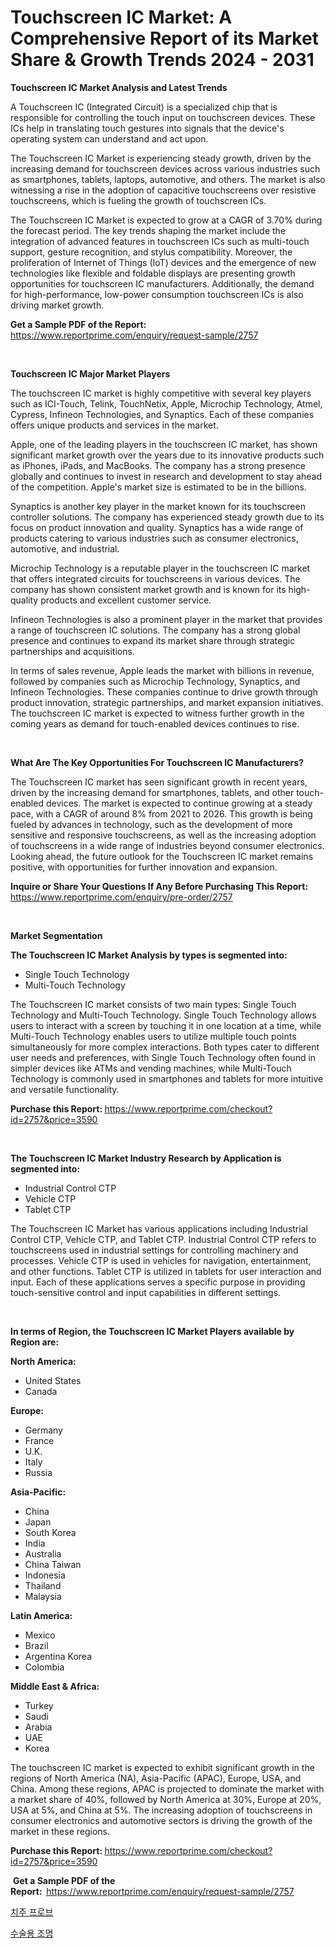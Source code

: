 <p><h1>Touchscreen IC Market: A Comprehensive Report of its Market Share & Growth Trends 2024 - 2031</h1></p><p><strong>Touchscreen IC Market Analysis and Latest Trends</strong></p>
<p><p>A Touchscreen IC (Integrated Circuit) is a specialized chip that is responsible for controlling the touch input on touchscreen devices. These ICs help in translating touch gestures into signals that the device's operating system can understand and act upon.</p><p>The Touchscreen IC Market is experiencing steady growth, driven by the increasing demand for touchscreen devices across various industries such as smartphones, tablets, laptops, automotive, and others. The market is also witnessing a rise in the adoption of capacitive touchscreens over resistive touchscreens, which is fueling the growth of touchscreen ICs.</p><p>The Touchscreen IC Market is expected to grow at a CAGR of 3.70% during the forecast period. The key trends shaping the market include the integration of advanced features in touchscreen ICs such as multi-touch support, gesture recognition, and stylus compatibility. Moreover, the proliferation of Internet of Things (IoT) devices and the emergence of new technologies like flexible and foldable displays are presenting growth opportunities for touchscreen IC manufacturers. Additionally, the demand for high-performance, low-power consumption touchscreen ICs is also driving market growth.</p></p>
<p><strong>Get a Sample PDF of the Report:&nbsp;</strong> <a href="https://www.reportprime.com/enquiry/request-sample/2757">https://www.reportprime.com/enquiry/request-sample/2757</a></p>
<p>&nbsp;</p>
<p><strong>Touchscreen IC Major Market Players</strong></p>
<p><p>The touchscreen IC market is highly competitive with several key players such as ICI-Touch, Telink, TouchNetix, Apple, Microchip Technology, Atmel, Cypress, Infineon Technologies, and Synaptics. Each of these companies offers unique products and services in the market.</p><p>Apple, one of the leading players in the touchscreen IC market, has shown significant market growth over the years due to its innovative products such as iPhones, iPads, and MacBooks. The company has a strong presence globally and continues to invest in research and development to stay ahead of the competition. Apple's market size is estimated to be in the billions.</p><p>Synaptics is another key player in the market known for its touchscreen controller solutions. The company has experienced steady growth due to its focus on product innovation and quality. Synaptics has a wide range of products catering to various industries such as consumer electronics, automotive, and industrial.</p><p>Microchip Technology is a reputable player in the touchscreen IC market that offers integrated circuits for touchscreens in various devices. The company has shown consistent market growth and is known for its high-quality products and excellent customer service.</p><p>Infineon Technologies is also a prominent player in the market that provides a range of touchscreen IC solutions. The company has a strong global presence and continues to expand its market share through strategic partnerships and acquisitions.</p><p>In terms of sales revenue, Apple leads the market with billions in revenue, followed by companies such as Microchip Technology, Synaptics, and Infineon Technologies. These companies continue to drive growth through product innovation, strategic partnerships, and market expansion initiatives. The touchscreen IC market is expected to witness further growth in the coming years as demand for touch-enabled devices continues to rise.</p></p>
<p>&nbsp;</p>
<p><strong>What Are The Key Opportunities For Touchscreen IC Manufacturers?</strong></p>
<p><p>The Touchscreen IC market has seen significant growth in recent years, driven by the increasing demand for smartphones, tablets, and other touch-enabled devices. The market is expected to continue growing at a steady pace, with a CAGR of around 8% from 2021 to 2026. This growth is being fueled by advances in technology, such as the development of more sensitive and responsive touchscreens, as well as the increasing adoption of touchscreens in a wide range of industries beyond consumer electronics. Looking ahead, the future outlook for the Touchscreen IC market remains positive, with opportunities for further innovation and expansion.</p></p>
<p><strong>Inquire or Share Your Questions If Any Before Purchasing This Report:</strong> <a href="https://www.reportprime.com/enquiry/pre-order/2757">https://www.reportprime.com/enquiry/pre-order/2757</a></p>
<p>&nbsp;</p>
<p><strong>Market Segmentation</strong></p>
<p><strong>The Touchscreen IC Market Analysis by types is segmented into:</strong></p>
<p><ul><li>Single Touch Technology</li><li>Multi-Touch Technology</li></ul></p>
<p><p>The Touchscreen IC market consists of two main types: Single Touch Technology and Multi-Touch Technology. Single Touch Technology allows users to interact with a screen by touching it in one location at a time, while Multi-Touch Technology enables users to utilize multiple touch points simultaneously for more complex interactions. Both types cater to different user needs and preferences, with Single Touch Technology often found in simpler devices like ATMs and vending machines, while Multi-Touch Technology is commonly used in smartphones and tablets for more intuitive and versatile functionality.</p></p>
<p><strong>Purchase this Report:&nbsp;</strong><a href="https://www.reportprime.com/checkout?id=2757&price=3590">https://www.reportprime.com/checkout?id=2757&price=3590</a></p>
<p>&nbsp;</p>
<p><strong>The Touchscreen IC Market Industry Research by Application is segmented into:</strong></p>
<p><ul><li>Industrial Control CTP</li><li>Vehicle CTP</li><li>Tablet CTP</li></ul></p>
<p><p>The Touchscreen IC Market has various applications including Industrial Control CTP, Vehicle CTP, and Tablet CTP. Industrial Control CTP refers to touchscreens used in industrial settings for controlling machinery and processes. Vehicle CTP is used in vehicles for navigation, entertainment, and other functions. Tablet CTP is utilized in tablets for user interaction and input. Each of these applications serves a specific purpose in providing touch-sensitive control and input capabilities in different settings.</p></p>
<p>&nbsp;</p>
<p><strong>In terms of Region, the Touchscreen IC Market Players available by Region are:</strong></p>
<p>
    <p> <strong> North America: </strong>
        <ul>
            <li>United States</li>
            <li>Canada</li>
        </ul>
        </p> 
    <p> <strong> Europe: </strong>
        <ul>
            <li>Germany</li>
            <li>France</li>
            <li>U.K.</li>
            <li>Italy</li>
            <li>Russia</li>
        </ul>
        </p> 
    <p> <strong> Asia-Pacific: </strong>
        <ul>
            <li>China</li>
            <li>Japan</li>
            <li>South Korea</li>
            <li>India</li>
            <li>Australia</li>
            <li>China Taiwan</li>
            <li>Indonesia</li>
            <li>Thailand</li>
            <li>Malaysia</li>
        </ul>
        </p> 
    <p> <strong> Latin America: </strong>
        <ul>
            <li>Mexico</li>
            <li>Brazil</li>
            <li>Argentina Korea</li>
            <li>Colombia</li>
        </ul>
        </p> 
    <p> <strong> Middle East & Africa: </strong>
        <ul>
            <li>Turkey</li>
            <li>Saudi</li>
            <li>Arabia</li>
            <li>UAE</li>
            <li>Korea</li>
        </ul>
    </p>
    </p>
<p><p>The touchscreen IC market is expected to exhibit significant growth in the regions of North America (NA), Asia-Pacific (APAC), Europe, USA, and China. Among these regions, APAC is projected to dominate the market with a market share of 40%, followed by North America at 30%, Europe at 20%, USA at 5%, and China at 5%. The increasing adoption of touchscreens in consumer electronics and automotive sectors is driving the growth of the market in these regions.</p></p>
<p><strong>Purchase this Report: </strong><a href="https://www.reportprime.com/checkout?id=2757&price=3590">https://www.reportprime.com/checkout?id=2757&price=3590</a></p>
<p>&nbsp;<strong>Get a Sample PDF of the Report:&nbsp;&nbsp;</strong><a href="https://www.reportprime.com/enquiry/request-sample/2757">https://www.reportprime.com/enquiry/request-sample/2757</a></p>
<p><strong></strong></p>
<p><p><a href="https://github.com/TimmyMann6767/Market-Research-Report-List-1/blob/main/867827711481.md">치주 프로브</a></p><p><a href="https://github.com/JeromeRtyau89966/Market-Research-Report-List-1/blob/main/139170711482.md">수술용 조명</a></p></p>